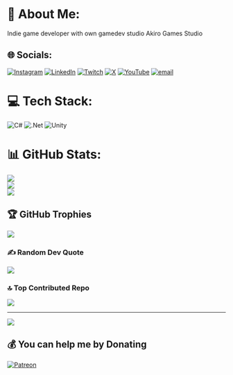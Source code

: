 # 💫 About Me:
Indie game developer with own gamedev studio Akiro Games Studio


## 🌐 Socials:
[![Instagram](https://img.shields.io/badge/Instagram-%23E4405F.svg?logo=Instagram&logoColor=white)](https://instagram.com/https://www.instagram.com/akiro_developer/) [![LinkedIn](https://img.shields.io/badge/LinkedIn-%230077B5.svg?logo=linkedin&logoColor=white)](https://linkedin.com/in/https://www.linkedin.com/in/anton-fertyuk-3508a8277/) [![Twitch](https://img.shields.io/badge/Twitch-%239146FF.svg?logo=Twitch&logoColor=white)](https://twitch.tv/https://www.twitch.tv/akiro_dev) [![X](https://img.shields.io/badge/X-black.svg?logo=X&logoColor=white)](https://x.com/https://x.com/AkirO_dev) [![YouTube](https://img.shields.io/badge/YouTube-%23FF0000.svg?logo=YouTube&logoColor=white)](https://youtube.com/@https://www.youtube.com/@AkirO_Developer) [![email](https://img.shields.io/badge/Email-D14836?logo=gmail&logoColor=white)](mailto:akiroakiro14@gmail.com) 

# 💻 Tech Stack:
![C#](https://img.shields.io/badge/c%23-%23239120.svg?style=for-the-badge&logo=csharp&logoColor=white) ![.Net](https://img.shields.io/badge/.NET-5C2D91?style=for-the-badge&logo=.net&logoColor=white) ![Unity](https://img.shields.io/badge/unity-%23000000.svg?style=for-the-badge&logo=unity&logoColor=white)
# 📊 GitHub Stats:
![](https://github-readme-stats.vercel.app/api?username=AkirOSanUnderChan&theme=dark&hide_border=false&include_all_commits=true&count_private=true)<br/>
![](https://nirzak-streak-stats.vercel.app/?user=AkirOSanUnderChan&theme=dark&hide_border=false)<br/>
![](https://github-readme-stats.vercel.app/api/top-langs/?username=AkirOSanUnderChan&theme=dark&hide_border=false&include_all_commits=true&count_private=true&layout=compact)

## 🏆 GitHub Trophies
![](https://github-profile-trophy.vercel.app/?username=AkirOSanUnderChan&theme=nord&no-frame=false&no-bg=false&margin-w=4)

### ✍️ Random Dev Quote
![](https://quotes-github-readme.vercel.app/api?type=horizontal&theme=light)

### 🔝 Top Contributed Repo
![](https://github-contributor-stats.vercel.app/api?username=AkirOSanUnderChan&limit=5&theme=dark&combine_all_yearly_contributions=true)

---
[![](https://visitcount.itsvg.in/api?id=AkirOSanUnderChan&icon=0&color=0)](https://visitcount.itsvg.in)

  ## 💰 You can help me by Donating
  [![Patreon](https://img.shields.io/badge/Patreon-F96854?style=for-the-badge&logo=patreon&logoColor=white)](https://patreon.com/https://www.patreon.com/c/AkirO_Dev) 

  
<!-- Proudly created with GPRM ( https://gprm.itsvg.in ) -->
